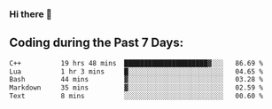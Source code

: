 ### Hi there 🌱

## Coding during the Past 7 Days:
<!--START_SECTION:waka-->

```txt
C++          19 hrs 48 mins  █████████████████████▓░░░   86.69 %
Lua          1 hr 3 mins     █░░░░░░░░░░░░░░░░░░░░░░░░   04.65 %
Bash         44 mins         ▓░░░░░░░░░░░░░░░░░░░░░░░░   03.28 %
Markdown     35 mins         ▓░░░░░░░░░░░░░░░░░░░░░░░░   02.59 %
Text         8 mins          ░░░░░░░░░░░░░░░░░░░░░░░░░   00.60 %
```

<!--END_SECTION:waka-->
<!--
**Dieg0raf/Dieg0raf** is a ✨ _special_ ✨ repository because its `README.md` (this file) appears on your GitHub profile.

Here are some ideas to get you started:

- 🔭 I’m currently working on ...
- 🌱 I’m currently learning ...
- 👯 I’m looking to collaborate on ...
- 🤔 I’m looking for help with ...
- 💬 Ask me about ...
- 📫 How to reach me: ...
- 😄 Pronouns: ...
- ⚡ Fun fact: ...
-->
